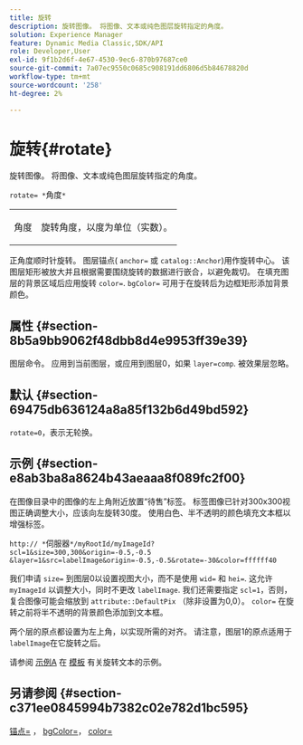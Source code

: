 ```yaml
---
title: 旋转
description: 旋转图像。 将图像、文本或纯色图层旋转指定的角度。
solution: Experience Manager
feature: Dynamic Media Classic,SDK/API
role: Developer,User
exl-id: 9f1b2d6f-4e67-4530-9ec6-870b97687ce0
source-git-commit: 7a07ec9550c0685c908191dd6806d5b84678820d
workflow-type: tm+mt
source-wordcount: '258'
ht-degree: 2%

---
```


# 旋转{#rotate}

旋转图像。 将图像、文本或纯色图层旋转指定的角度。

`rotate= *`角度`*`

<table id="simpletable_5531ED4C2099411DB404657E12B05314"> 
 <tr class="strow"> 
  <td class="stentry"> <p><span class="varname"> 角度</span> </p> </td> 
  <td class="stentry"> <p>旋转角度，以度为单位（实数）。 </p></td> 
 </tr> 
</table>

正角度顺时针旋转。 图层锚点( `anchor=` 或 `catalog::Anchor`)用作旋转中心。 该图层矩形被放大并且根据需要围绕旋转的数据进行嵌合，以避免裁切。 在填充图层的背景区域后应用旋转 `color=`. `bgColor=` 可用于在旋转后为边框矩形添加背景颜色。

## 属性 {#section-8b5a9bb9062f48dbb8d4e9953ff39e39}

图层命令。 应用到当前图层，或应用到图层0，如果 `layer=comp`. 被效果层忽略。

## 默认 {#section-69475db636124a8a85f132b6d49bd592}

`rotate=0`，表示无轮换。

## 示例 {#section-e8ab3ba8a8624b43aeaaa8f089fc2f00}

在图像目录中的图像的左上角附近放置“待售”标签。 标签图像已针对300x300视图正确调整大小，应该向左旋转30度。 使用白色、半不透明的颜色填充文本框以增强标签。

`http:// *`伺服器`*/myRootId/myImageId?scl=1&size=300,300&origin=-0.5,-0.5 &layer=1&src=labelImage&origin=-0.5,-0.5&rotate=-30&color=ffffff40`

我们申请 `size=` 到图层0以设置视图大小，而不是使用 `wid=` 和 `hei=`. 这允许 `myImageId` 以调整大小，同时不更改 `labelImage`. 我们还需要指定 `scl=1`，否则，复合图像可能会缩放到 `attribute::DefaultPix` （除非设置为0,0）。 `color=` 在旋转之前将半不透明的背景颜色添加到文本框。

两个层的原点都设置为左上角，以实现所需的对齐。 请注意，图层1的原点适用于 `labelImage`在它旋转之后。

请参阅 [示例A](../../../../../is-api/http-ref/image-serving-api-ref/c-http-protocol-reference/c-templates/r-example-a.md#reference-c78ea82e8a1646738e764fa6685dfbac) 在 [模板](../../../../../is-api/http-ref/image-serving-api-ref/c-http-protocol-reference/c-templates/c-templates.md#concept-3cd2d2adae0e41b2979b9640244d4d3e) 有关旋转文本的示例。

## 另请参阅 {#section-c371ee0845994b7382c02e782d1bc595}

[锚点=](../../../../../is-api/http-ref/image-serving-api-ref/c-http-protocol-reference/c-command-reference/r-anchor.md#reference-6661e548ab284b82828d8d94c8ddeb7c) ， [bgColor=](../../../../../is-api/http-ref/image-serving-api-ref/c-http-protocol-reference/c-command-reference/r-bgcolor.md#reference-441371ba4ef54fe781887c5ae448f6ab)， [color=](/help/aem-is-ir-api/is-api/http-ref/image-serving-api-ref/c-http-protocol-reference/c-data-types/r-is-http-color.md)
